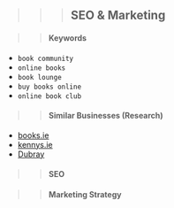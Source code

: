 >>> ## SEO & Marketing

>> #### Keywords
- `book community`
- `online books`
- `book lounge`
- `buy books online`
- `online book club`

>> #### Similar Businesses (Research)
- [books.ie](https://www.books.ie/)
- [kennys.ie](https://www.kennys.ie/)
-  [Dubray](https://www.dubraybooks.ie/?srsltid=AfmBOorV7db1Yde_mEfHcKGm_kP9eIH_9DNif1z9ENdCMVYsCnxVqWNQ)

>> #### SEO

>> #### Marketing Strategy
